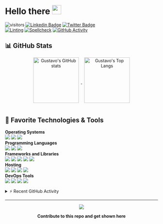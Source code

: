 # Hello there <img src="https://media.giphy.com/media/hvRJCLFzcasrR4ia7z/giphy.gif" width="30px">

![visitors](https://visitor-badge.laobi.icu/badge?page_id=gustavovalverde.gustavovalverde)
[![Linkedin Badge](https://img.shields.io/badge/-gustavovalverde-blue?style=flat&logo=Linkedin&logoColor=white&link=https://www.linkedin.com/in/gustavovalverde/)](https://www.linkedin.com/in/gustavovalverde/)
[![Twitter Badge](https://img.shields.io/badge/-@gustavovalverde-000000?style=flat&labelColor=000000&logo=x&logoColor=white&link=https://twitter.com/gustavovalverde)](https://twitter.com/intent/follow?original_referer=https%3A%2F%2Fgithub.com%2Fgustavovalverder&screen_name=gustavovalverde)
<br>
[![Linting](https://github.com/gustavovalverde/gustavovalverde/actions/workflows/lint.yaml/badge.svg)](https://github.com/gustavovalverde/gustavovalverde/actions/workflows/lint.yaml)
[![Spellcheck](https://github.com/gustavovalverde/gustavovalverde/actions/workflows/spellcheck.yaml/badge.svg)](https://github.com/gustavovalverde/gustavovalverde/actions/workflows/spellcheck.yaml)
[![GitHub Activity](https://github.com/gustavovalverde/gustavovalverde/actions/workflows/update-activity.yaml/badge.svg)](https://github.com/gustavovalverde/gustavovalverde/actions/workflows/update-activity.yaml)

## 📊 GitHub Stats

<div align="center">
  <a href="https://github.com/anuraghazra/github-readme-stats">
    <img align="center" height="150px" style="margin:0px 7px 15px 7px;" src="https://github-readme-stats.vercel.app/api?username=gustavovalverde&count_private=true&show_icons=true&include_all_commits=true" alt="Gustavo's GitHub stats" />
  </a>

  <a href="https://github.com/anuraghazra/github-readme-stats">
    <img align="center" height="150px" style="margin:0px 7px 15px 7px;" src="https://github-readme-stats.vercel.app/api/top-langs/?username=gustavovalverde&layout=compact&langs_count=8" alt="Gustavo's Top Langs" />
  </a>
</div>

## 🔧 Favorite Technologies & Tools

**Operating Systems**<br>
![](https://img.shields.io/badge/-Debian-informational?style=flat&logo=debian&logoColor=white&color=A81D33)
![](https://img.shields.io/badge/-Linux-informational?style=flat&logo=linux&logoColor=white&color=FCC624)
![](https://img.shields.io/badge/-MacOS-informational?style=flat&logo=macos&logoColor=white&color=000000)
<br>
**Programming Languages**<br>
![](https://img.shields.io/badge/-Python-informational?style=flat&logo=python&logoColor=white&color=3776AB)
![](https://img.shields.io/badge/-TypeScript-informational?style=flat&logo=typescript&logoColor=white&color=3178C6)
![](https://img.shields.io/badge/-GNU_Bash-informational?style=flat&logo=gnu-bash&logoColor=white&color=4EAA25)
<br>
**Frameworks and Libraries**<br>
![](https://img.shields.io/badge/-Next.js-informational?style=flat&logo=next.js&logoColor=white&color=000000)
![](https://img.shields.io/badge/-NestJS-informational?style=flat&logo=nestjs&logoColor=white&color=EA2845)
![](https://img.shields.io/badge/-Odoo-informational?style=flat&logo=odoo&logoColor=white&color=714B67)
![](https://img.shields.io/badge/-Django-informational?style=flat&logo=django&logoColor=white&color=092E20)
![](https://img.shields.io/badge/-Material-informational?style=flat&logo=material-design&logoColor=white&color=757575)
<br>
**Hosting**<br>
![](https://img.shields.io/badge/-Google_Cloud_Platform-informational?style=flat&logo=google-cloud&logoColor=white&color=2496ED)
![](https://img.shields.io/badge/-Amazon_Web_Services-informational?style=flat&logo=amazon-web-services&logoColor=white&color=232F3E)
![](https://img.shields.io/badge/-OVH-informational?style=flat&logo=ovh&logoColor=white&color=123F6D)
![](https://img.shields.io/badge/-Vercel-informational?style=flat&logo=vercel&logoColor=white&color=000000)
<br>
**DevOps Tools**<br>
![](https://img.shields.io/badge/-Github_Actions-informational?style=flat&logo=github-actions&logoColor=white&color=2088FF)
![](https://img.shields.io/badge/-Docker-informational?style=flat&logo=docker&logoColor=white&color=2496ED)
![](https://img.shields.io/badge/-Terraform-informational?style=flat&logo=terraform&logoColor=white&color=7B42BC)
![](https://img.shields.io/badge/-Kubernetes-informational?style=flat&logo=kubernetes&logoColor=white&color=326CE5)
<br>

<details>
  <summary>⚡ Recent GitHub Activity</summary>
<div>
<a href="https://github.com/ashutosh00710/github-readme-activity-graph"><img style="margin:15px 7px 15px 7px;" src="https://github-readme-activity-graph.vercel.app/graph?username=GustavoValverde&bg_color=1F222E&color=F8D866&line=F85D7F&point=FFFFFF&hide_border=true" alt="GustavoValverde's Activity Graph" /></a>
</div>

<!--START_SECTION:activity-->
1. 🗣 Commented on [#9344](https://github.com/ZcashFoundation/zebra/pull/9344#issuecomment-2769998061) in [ZcashFoundation/zebra](https://github.com/ZcashFoundation/zebra)
2. 🗣 Commented on [#9344](https://github.com/ZcashFoundation/zebra/pull/9344#issuecomment-2769986233) in [ZcashFoundation/zebra](https://github.com/ZcashFoundation/zebra)
3. 🗣 Commented on [#9276](https://github.com/ZcashFoundation/zebra/pull/9276#issuecomment-2768792421) in [ZcashFoundation/zebra](https://github.com/ZcashFoundation/zebra)
4. ❌ Closed PR [#9276](https://github.com/ZcashFoundation/zebra/pull/9276) in [ZcashFoundation/zebra](https://github.com/ZcashFoundation/zebra)
5. 💪 Opened PR [#9362](https://github.com/ZcashFoundation/zebra/pull/9362) in [ZcashFoundation/zebra](https://github.com/ZcashFoundation/zebra)
6. ❗ Opened issue [#1083](https://github.com/hadolint/hadolint/issues/1083) in [hadolint/hadolint](https://github.com/hadolint/hadolint)
7. 🗣 Commented on [#9334](https://github.com/ZcashFoundation/zebra/pull/9334#issuecomment-2767276616) in [ZcashFoundation/zebra](https://github.com/ZcashFoundation/zebra)
8. ❌ Closed PR [#20](https://github.com/indexa-git/pyazul/pull/20) in [indexa-git/pyazul](https://github.com/indexa-git/pyazul)
9. ❌ Closed PR [#21](https://github.com/indexa-git/pyazul/pull/21) in [indexa-git/pyazul](https://github.com/indexa-git/pyazul)
10. ❌ Closed PR [#22](https://github.com/indexa-git/pyazul/pull/22) in [indexa-git/pyazul](https://github.com/indexa-git/pyazul)
<!--END_SECTION:activity-->

</details>

---

<div align="center">

<a href = "https://github.com/gustavovalverde/gustavovalverde/graphs/contributors">
<img src = "https://contrib.rocks/image?repo=gustavovalverde/gustavovalverde"/>
</a>

**Contribute to this repo and get shown here**

</div>
